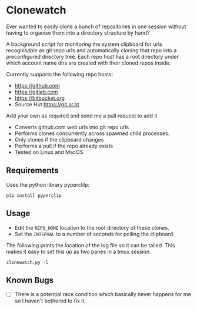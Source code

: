 # Clonewatch

Ever wanted to easily clone a bunch of repositories in one session without having to organise
them into a directory structure by hand?

A background script for monitoring the system clipboard for urls recognisable as git repo urls 
and automatically cloning that repo into a preconfigured directory tree. Each repo host has
a root directory under which account name dirs are created with their cloned repos inside.

Currently supports the following repo hosts:

* https://github.com
* https://gitlab.com
* https://bitbucket.org
* Source Hut https://git.sr.ht

Add your own as required and send me a pull request to add it.

* Converts github.com web urls into git repo urls
* Performs clones concurrently across spawned child processes.
* Only clones if the clipboard changes
* Performs a pull if the repo already exists
* Tested on Linux and MacOS

## Requirements

Uses the python library pyperclilp:

`pip install pyperclip`

## Usage

* Edit the `REPO_HOME` location to the root directory of these clones. 
* Set the `INTERVAL` to a number of seconds for polling the clipboard.

The following prints the location of the log file so it can be tailed. This makes it easy
to set this up as two panes in a tmux session.

`clonewatch.py -l`

## Known Bugs

* [ ] There is a potential race condition which basically never happens for me so I haven't bothered
to fix it.